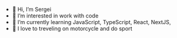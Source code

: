 - 👋 Hi, I’m Sergei
- 👀 I’m interested in work with code
- 🌱 I’m currently learning JavaScript, TypeScript, React, NextJS, 
- 💞️ I love to treveling on motorcycle and do sport

<!---
Driv3r034/Driv3r034 is a ✨ special ✨ repository because its `README.md` (this file) appears on your GitHub profile.
You can click the Preview link to take a look at your changes.
--->
